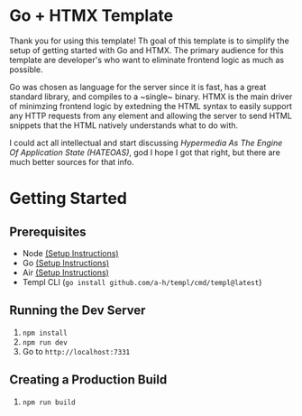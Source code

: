# Go + HTMX Template

Thank you for using this template! Th goal of this template is to simplify the setup of getting started with Go and HTMX. The primary audience for this template are developer's who want to eliminate frontend logic as much as possible.

Go was chosen as language for the server since it is fast, has a great standard library, and compiles to a ~single~ binary. HTMX is the main driver of minimzing frontend logic by extedning the HTML syntax to easily support any HTTP requests from any element and allowing the server to send HTML snippets that the HTML natively understands what to do with.

I could act all intellectual and start discussing *Hypermedia As The Engine Of Application State (HATEOAS)*, god I hope I got that right, but there are much better sources for that info.

# Getting Started

## Prerequisites

- Node [(Setup Instructions)](https://nodejs.org/en/download)
- Go [(Setup Instructions)](https://go.dev/dl/)
- Air [(Setup Instructions)](https://github.com/air-verse/air/releases/tag/v1.61.7)
- Templ CLI (`go install github.com/a-h/templ/cmd/templ@latest`)

## Running the Dev Server

1. `npm install`
2. `npm run dev`
3. Go to `http://localhost:7331`

## Creating a Production Build

1. `npm run build`